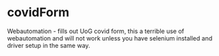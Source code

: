 # covidForm
Webautomation - fills out UoG covid form, this a terrible use of webautomation and will not work unless you have selenium installed and driver setup in the same way.

